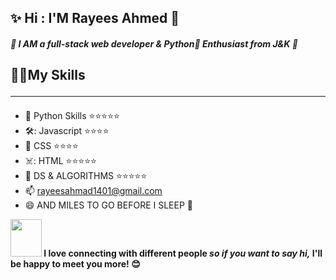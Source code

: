 
  <h2> ✨ Hi : I'M <b>Rayees Ahmed</b> 🧑 </h2>
 

##### :green_book: I AM a full-stack web developer & Python:snake: Enthusiast from J&K :green_book:
## :technologist:My Skills<hr>
- :snake: Python Skills  :star::star::star::star::star:
- 🛠️:  Javascript     :star::star::star::star:
- :rainbow:  CSS            :star::star::star::star:
- ☠️: HTML             :star::star::star::star::star:
- :dromedary_camel: DS & ALGORITHMS :star::star::star::star::star:
- 📫 rayeesahmad1401@gmail.com
- 😄 AND MILES TO GO BEFORE I SLEEP 🥇

<img src="https://camo.githubusercontent.com/ec0df7b334d15078e980be8f26f35f1bd6f004eaa4a121db42fed361360c1817/68747470733a2f2f6d656469612e67697068792e636f6d2f6d656469612f4c6e516a7057614f4e386e68723231764e572f67697068792e676966" width = "50" height="60"><b> I love connecting with different people<i> so if you want to say hi,</i> I'll be happy to meet you more! 😊
